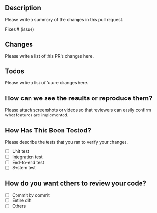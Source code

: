 ## Description

Please write a summary of the changes in this pull request.

Fixes # (issue)

## Changes

Please write a list of this PR's changes here.

## Todos

Please write a list of future changes here.

## How can we see the results or reproduce them?

Please attach screenshots or videos so that reviewers can easily confirm what features are implemented.

## How Has This Been Tested?

Please describe the tests that you ran to verify your changes.

- [ ] Unit test
- [ ] Integration test
- [ ] End-to-end test
- [ ] System test

## How do you want others to review your code?

- [ ] Commit by commit
- [ ] Entire diff
- [ ] Others
